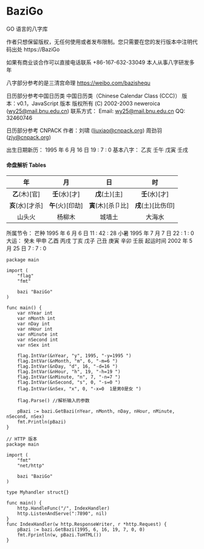# BaziGo

GO 语言的八字库

作者只想保留版权，无任何使用或者发布限制。您只需要在您的发行版本中注明代码出处
https://BaziGo

如果有商业谈合作可以直接电话联系
+86-167-632-33049
本人从事八字研发多年

八字部分参考的是三清宫命理
https://weibo.com/bazishequ

日历部分参考中国日历类
中国日历类（Chinese Calendar Class (CCC)）
版本：v0.1，JavaScript 版本
版权所有 (C) 2002-2003 neweroica (wy25@mail.bnu.edu.cn)
联系方式： Email: wy25@mail.bnu.edu.cn
QQ: 32460746

日历部分参考 CNPACK
作者：刘啸 (liuxiao@cnpack.org)
周劲羽(zjy@cnpack.org)

出生日期新历： 1995 年 6 月 16 日 19 : 7 : 0
基本八字： 乙亥 壬午 戊寅 壬戌

#### 命盘解析 Tables

|        年        |        月        |         日         |         时         |
| :--------------: | :--------------: | :----------------: | :----------------: |
|  **乙**(木)[官]  |  **壬**(水)[才]  |   **戊**(土)[主]   |   **壬**(水)[才]   |
| **亥**(水)[才杀] | **午**(火)[印劫] | **寅**(木)[杀卩比] | **戌**(土)[比伤印] |
|      山头火      |      杨柳木      |       城墙土       |       大海水       |

所属节令：
芒种 1995 年 6 月 6 日 11 : 42 : 28
小暑 1995 年 7 月 7 日 22 : 1 : 0
大运： 癸未 甲申 乙酉 丙戌 丁亥 戊子 己丑 庚寅 辛卯 壬辰
起运时间 2002 年 5 月 25 日 7 : 7 : 0

```
package main

import (
	"flag"
	"fmt"

	bazi "BaziGo"
)

func main() {
	var nYear int
	var nMonth int
	var nDay int
	var nHour int
	var nMinute int
	var nSecond int
	var nSex int

	flag.IntVar(&nYear, "y", 1995, "-y=1995 ")
	flag.IntVar(&nMonth, "m", 6, "-m=6 ")
	flag.IntVar(&nDay, "d", 16, "-d=16 ")
	flag.IntVar(&nHour, "h", 19, "-h=19 ")
	flag.IntVar(&nMinute, "n", 7, "-n=7 ")
	flag.IntVar(&nSecond, "s", 0, "-s=0 ")
	flag.IntVar(&nSex, "x", 0, "-x=0  1是男0是女 ")

	flag.Parse() //解析输入的参数

	pBazi := bazi.GetBazi(nYear, nMonth, nDay, nHour, nMinute, nSecond, nSex)
	fmt.Println(pBazi)
}
```

```
// HTTP 版本
package main

import (
	"fmt"
	"net/http"

	bazi "BaziGo"
)

type Myhandler struct{}

func main() {
	http.HandleFunc("/", IndexHandler)
	http.ListenAndServe(":7890", nil)
}
func IndexHandler(w http.ResponseWriter, r *http.Request) {
	pBazi := bazi.GetBazi(1995, 6, 16, 19, 7, 0, 0)
	fmt.Fprintln(w, pBazi.ToHTML())
}
```
